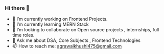 ### Hi there 👋


- 🔭 I’m currently working on Frontend Projects.
- 🌱 I’m currently learning MERN Stack
- 👯 I’m looking to collaborate on Open source projects , internships, full time roles.
- 💬 Ask me about DSA, Core Subjects , Frontend Technologies
- 📫 How to reach me: agrawalkhushi475@gmail.com


